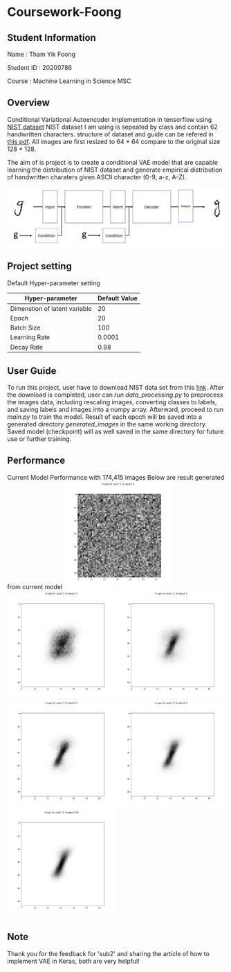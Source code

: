 # Coursework-Foong

## Student Information

Name : Tham Yik Foong

Student ID : 20200786

Course : Machine Learning in Science MSC

## Overview

Conditional Variational Autoencoder implementation in tensorflow using [NIST dataset](https://catalog.data.gov/dataset/nist-handprinted-forms-and-characters-nist-special-database-19)
NIST dataset I am using is sepeated by class and contain 62 handwritten characters. structure of dataset and guide can be refered in [this pdf](https://s3.amazonaws.com/nist-srd/SD19/sd19_users_guide_edition_2.pdf). All images are first resized to 64 * 64 compare to the original size 128 * 128.

The aim of is project is to create a conditional VAE model that are capable learning the distribution of NIST dataset and generate empirical distribution of handwritten charaters given ASCII character (0-9, a-z, A-Z).

![model structure](/images/CVAE_structure.PNG)

## Project setting

Default Hyper-parameter setting

| Hyper-parameter | Default Value |
| --- | --- |
| Dimenstion of latent variable | 20 |
| Epoch | 20 |
| Batch Size | 100 |
| Learning Rate | 0.0001 |
| Decay Rate | 0.98 |

## User Guide

To run this project, user have to download NIST data set from this [link](https://s3.amazonaws.com/nist-srd/SD19/by_class.zip). After the download is completed, user can *run data_processing.py* to preprocess the images data, including rescaling images, converting classes to labels, and saving labels and images into a numpy array. Afterward, proceed to run *main.py* to train the model. Result of each epoch will be saved into a generated directory *generated_images* in the same working directory. Saved model (checkpoint) will as well saved in the same directory for future use or further training.

## Performance

Current Model Performance with 174,415 images
Below are result generated from current model
<img src="/images/generated_output_0.png" alt="1st epoch" width="250" height="250">
<img src="/images/generated_output_1.png" alt="2st epoch" width="250" height="250">
<img src="/images/generated_output_2.png" alt="3st epoch" width="250" height="250">
<img src="/images/generated_output_3.png" alt="4st epoch" width="250" height="250">
<img src="/images/generated_output_4.png" alt="5st epoch" width="250" height="250">
<img src="/images/generated_output_19.png" alt="19st epoch" width="250" height="250">

## Note
Thank you for the feedback for 'sub2' and sharing the article of how to implement VAE in Keras, both are very helpful!
